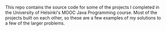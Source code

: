 This repo contains the source code for some of the projects I completed in the University of Helsinki's MOOC Java Programming course. Most of the projects built on each other, so these are a few examples of my solutions to a few of the larger problems.
